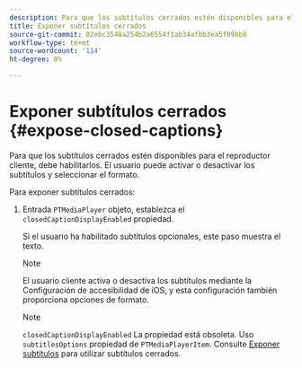 ```yaml
---
description: Para que los subtítulos cerrados estén disponibles para el reproductor cliente, debe habilitarlos. El usuario puede activar o desactivar los subtítulos y seleccionar el formato.
title: Exponer subtítulos cerrados
source-git-commit: 02ebc3548a254b2a6554f1ab34afbb3ea5f09bb8
workflow-type: tm+mt
source-wordcount: '114'
ht-degree: 0%

---
```


# Exponer subtítulos cerrados {#expose-closed-captions}

Para que los subtítulos cerrados estén disponibles para el reproductor cliente, debe habilitarlos. El usuario puede activar o desactivar los subtítulos y seleccionar el formato.

Para exponer subtítulos cerrados:

1. Entrada `PTMediaPlayer` objeto, establezca el `closedCaptionDisplayEnabled` propiedad.

   Si el usuario ha habilitado subtítulos opcionales, este paso muestra el texto.

   >[!NOTE]
   >
   >El usuario cliente activa o desactiva los subtítulos mediante la Configuración de accesibilidad de iOS, y esta configuración también proporciona opciones de formato.

   >[!NOTE]
   >
   >`closedCaptionDisplayEnabled` La propiedad está obsoleta. Uso `subtitlesOptions` propiedad de `PTMediaPlayerItem`. Consulte [Exponer subtítulos](../../tvsdk-1.4-for-ios/c-psdk-ios-1.4-closed-captioning-and-subtitles-ios/t-psdk-ios-1.4-subtitles-exposing-ios.md) para utilizar subtítulos cerrados.
